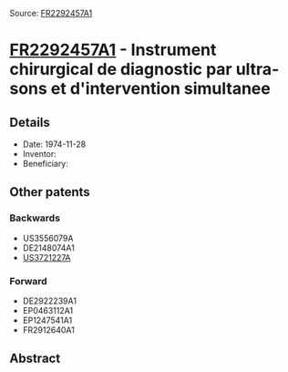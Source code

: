 Source: [FR2292457A1](https://patents.google.com/patent/FR2292457A1)

# [FR2292457A1](FR2292457A1.md) - Instrument chirurgical de diagnostic par ultra-sons et d'intervention simultanee

## Details

* Date: 1974-11-28
* Inventor: 
* Beneficiary: 

## Other patents

### Backwards
 * US3556079A
 * DE2148074A1
 * [US3721227A](US3721227A.md)
### Forward
 * DE2922239A1
 * EP0463112A1
 * EP1247541A1
 * FR2912640A1
## Abstract

